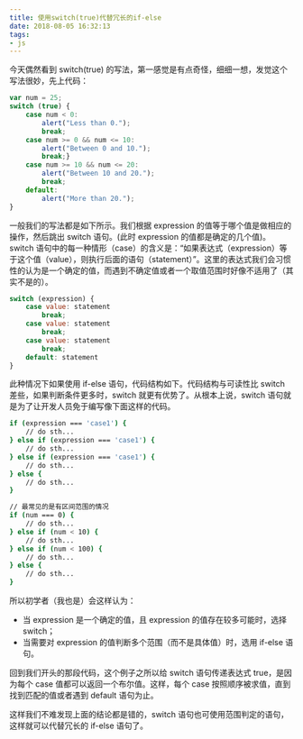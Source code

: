 ```yaml
---
title: 使用switch(true)代替冗长的if-else
date: 2018-08-05 16:32:13
tags:
- js
---
```


今天偶然看到 switch(true) 的写法，第一感觉是有点奇怪，细细一想，发觉这个写法很妙，先上代码：

```javascript
var num = 25;
switch (true) {
    case num < 0:
        alert("Less than 0.");
        break;
    case num >= 0 && num <= 10:
        alert("Between 0 and 10.");
        break;}
    case num >= 10 && num <= 20:
        alert("Between 10 and 20.");
        break;
    default:
        alert("More than 20.");
}
```

<!-- more -->
一般我们的写法都是如下所示。我们根据 expression 的值等于哪个值是做相应的操作，然后跳出 switch 语句。(此时 expression 的值都是确定的几个值)。switch 语句中的每一种情形（case）的含义是：“如果表达式（expression）等于这个值（value），则执行后面的语句（statement）”。这里的表达式我们会习惯性的认为是一个确定的值，而遇到不确定值或者一个取值范围时好像不适用了（其实不是的）。

```javascript
switch (expression) {
    case value: statement
        break;
    case value: statement
        break;
    case value: statement
        break;
    default: statement
}
```

此种情况下如果使用 if-else 语句，代码结构如下。代码结构与可读性比 switch 差些，如果判断条件更多时，switch 就更有优势了。从根本上说，switch 语句就是为了让开发人员免于编写像下面这样的代码。

```bash
if (expression === 'case1') {
    // do sth...
} else if (expression === 'case1') {
    // do sth...
} else if (expression === 'case1') {
    // do sth...
} else {
    // do sth...
}

// 最常见的是有区间范围的情况
if (num === 0) {
    // do sth...
} else if (num < 10) {
    // do sth...
} else if (num < 100) {
    // do sth...
} else {
    // do sth...
}
```

所以初学者（我也是）会这样认为：

- 当 expression 是一个确定的值，且 expression 的值存在较多可能时，选择 switch；
- 当需要对 expression 的值判断多个范围（而不是具体值）时，选用 if-else 语句。

回到我们开头的那段代码，这个例子之所以给 switch 语句传递表达式 true，是因为每个 case 值都可以返回一个布尔值。这样，每个 case 按照顺序被求值，直到找到匹配的值或者遇到 default 语句为止。

这样我们不难发现上面的结论都是错的，switch 语句也可使用范围判定的语句，这样就可以代替冗长的 if-else 语句了。
